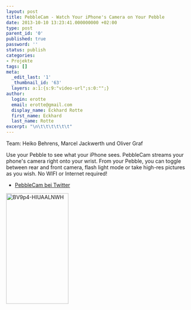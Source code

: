 ```yaml
---
layout: post
title: PebbleCam - Watch Your iPhone's Camera on Your Pebble
date: 2013-10-10 13:23:41.000000000 +02:00
type: post
parent_id: '0'
published: true
password: ''
status: publish
categories:
- Projekte
tags: []
meta:
  _edit_last: '1'
  _thumbnail_id: '63'
  layers: a:1:{s:9:"video-url";s:0:"";}
author:
  login: erotte
  email: erotte@gmail.com
  display_name: Eckhard Rotte
  first_name: Eckhard
  last_name: Rotte
excerpt: "\n\t\t\t\t\t\t"
---
```

<p>
				Team: Heiko Behrens, Marcel Jackwerth und Oliver Graf</p>
<p>Use your Pebble to see what your iPhone sees. PebbleCam streams your phone's camera right onto your wrist. From your Pebble, you can toggle between rear and front camera, flash light mode or take high-res pictures as you wish. No WIFI or Internet required!</p>
<ul>
<li><a href="https://twitter.com/pebblecam">PebbleCam bei Twitter</a></li>
</ul>
<p><a href="http://hbhack.shaula.uberspace.de/wp-content/uploads/2015/11/BV9p4-HIUAALNWH.png"><img class="alignnone size-medium wp-image-62" src="{{ site.baseurl }}/assets/BV9p4-HIUAALNWH-169x300.png" alt="BV9p4-HIUAALNWH" width="169" height="300" /></a>		</p>
